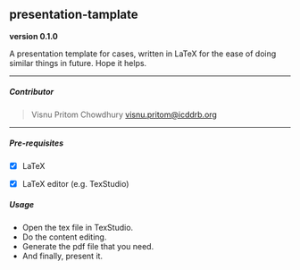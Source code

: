 ## presentation-tamplate

**version 0.1.0**

A presentation template for cases, written in LaTeX for the ease of doing similar things in future. Hope it helps. 

---

##### Contributor

> Visnu Pritom Chowdhury <visnu.pritom@icddrb.org>

---

##### Pre-requisites

- [x] LaTeX
- [x] LaTeX editor (e.g. TexStudio) 


##### Usage

- Open the tex file in TexStudio. 
- Do the content editing. 
- Generate the pdf file that you need. 
- And finally, present it. 

